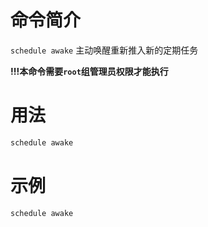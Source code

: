 # 命令简介 

`schedule awake` 主动唤醒重新推入新的定期任务

**!!!本命令需要`root`组管理员权限才能执行**

# 用法

```bash
schedule awake
```

# 示例

```bash
schedule awake
```